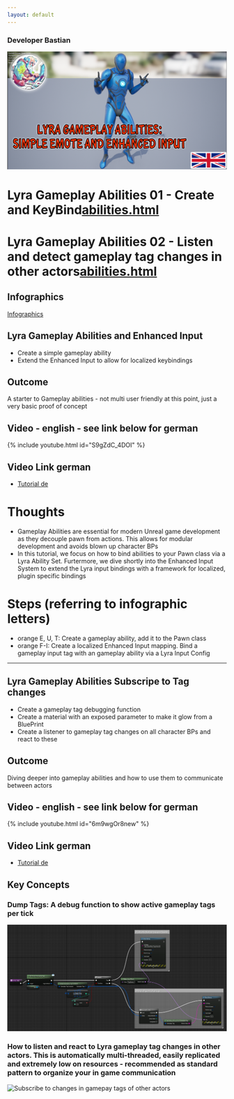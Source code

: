 ```yaml
---
layout: default
---
```

### Developer Bastian

![Developer Bastian](/assets/images/abilities_en.png)

# Lyra Gameplay Abilities 01 - Create and KeyBind[abilities.html](#lyra-gameplay-abilities-and-enhanced-input)
# Lyra Gameplay Abilities 02 - Listen and detect gameplay tag changes in other actors[abilities.html](#lyra-gameplay-abilities-subscripe-to-tag-changes)

## Infographics
[Infographics](https://github.com/DeveloperBastian/Unreal-Lyra-Concepts/blob/main/infographics/Unreal%20Lyra.pdf)

## Lyra Gameplay Abilities and Enhanced Input
*	Create a simple gameplay ability
*	Extend the Enhanced Input to allow for localized keybindings

## Outcome
A starter to Gameplay abilities - not multi user friendly at this point, just a very basic proof of concept

## Video - english - see link below for german
{% include youtube.html id="S9gZdC_4DOI" %}

## Video Link german
*	[Tutorial de](https://youtu.be/L2pJ7EZgras)


# Thoughts
*	Gameplay Abilities are essential for modern Unreal game development as they decouple pawn from actions. This allows for modular development and avoids blown up character BPs
*	In this tutorial, we focus on how to bind abilities to your Pawn class via a Lyra Ability Set. Furtermore, we dive shortly into the Enhanced Input System to extend the Lyra input bindings with a framework for localized, plugin specific bindings

# Steps (referring to infographic letters)
*	orange E, U, T: 	Create a gameplay ability, add it to the Pawn class
*	orange F-I:			Create a localized Enhanced Input mapping. Bind a gameplay input tag with an gameplay ability via a Lyra Input Config

***

## Lyra Gameplay Abilities Subscripe to Tag changes
*	Create a gameplay tag debugging function
*	Create a material with an exposed parameter to make it glow from a BluePrint
*	Create a listener to gameplay tag changes on all character BPs and react to these

## Outcome
Diving deeper into gameplay abilities and how to use them to communicate between actors

## Video - english - see link below for german
{% include youtube.html id="6m9wgOr8new" %}

## Video Link german
*	[Tutorial de](https://youtu.be/BQVGnqnVfJY)

## Key Concepts
###	Dump Tags: A debug function	to show active gameplay tags per tick
![Lyra Gameplay Tag - Debugging function BluePrint](/assets/images/abilities02_dump_tags.png)

###	How to listen and react to Lyra gameplay tag changes in other actors. This is automatically multi-threaded, easily replicated and extremely low on resources - recommended as standard pattern to organize your in game communication
![Subscribe to changes in gamepay tags of other actors](/assets/images/abilities02_sunscripe_to_gameplay_tag_changes.png.png)
